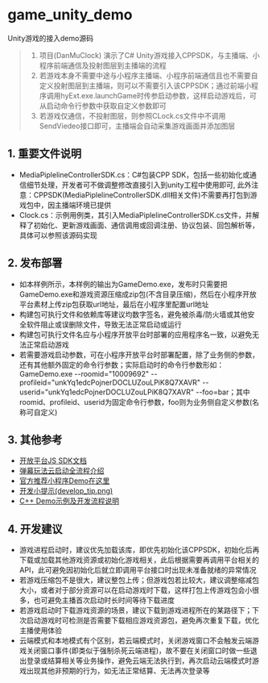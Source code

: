 # game_unity_demo
Unity游戏的接入demo源码

> 1. 项目(DanMuClock) 演示了C# Unity游戏接入CPPSDK，与主播端、小程序前端通信及投射图层到主播端的流程
> 2. 若游戏本身不需要中途与小程序主播端、小程序前端通信且也不需要自定义投射图层到主播端，则可以不需要引入该CPPSDK；通过前端小程序调用hyExt.exe.launchGame时传参启动参数，这样启动游戏后，可从启动命令行参数中获取自定义参数即可
> 3. 若游戏仅通信，不投射图层，则参照CLock.cs文件中不调用SendViedeo接口即可，主播端会自动采集游戏画面并添加图层

## 1. 重要文件说明
* MediaPiplelineControllerSDK.cs：C#包装CPP SDK，包括一些初始化或通信细节处理，开发者可不做调整修改直接引入到unity工程中使用即可, 此外注意：CPPSDK(MediaPiplelineControllerSDK.dll相关文件)不需要再打包到游戏包中，因主播端环境已提供
* Clock.cs：示例用例类，其引入MediaPiplelineControllerSDK.cs文件，并解释了初始化、更新游戏画面、通信调用或回调注册、协议包装、回包解析等，具体可以参照该源码实现

## 2. 发布部署
* 如本样例所示，本样例的输出为GameDemo.exe，发布时只需要把GameDemo.exe和游戏资源压缩成zip包(不含目录压缩)，然后在小程序开放平台素材上传zip包获取url地址，最后在小程序里配置url地址
* 构建包可执行文件和依赖库等建议均数字签名，避免被杀毒/防火墙或其他安全软件阻止或误删除文件，导致无法正常启动或运行
* 构建包可执行文件名应与小程序开放平台时部署的应用程序名一致，以避免无法正常启动游戏
* 若需要游戏启动参数，可在小程序开放平台时部署配置，除了业务侧的参数，还有其他额外固定的命令行参数；实际启动时的命令行参数形如：GameDemo.exe --roomid="10009692" --profileid="unkYq1edcPojnerDOCLUZouLPiK8Q7XAVR" --userid="unkYq1edcPojnerDOCLUZouLPiK8Q7XAVR" --foo=bar；其中roomid、profileid、userid为固定命令行参数，foo则为业务侧自定义参数(名称可自定义)

## 3. 其他参考
* [开放平台JS SDK文档](https://dev.huya.com/docs/miniapp/dev/sdk/)
* [弹幕玩法云启动全流程介绍](https://dev.huya.com/docs/miniapp/danmugame/intro/)
* [官方推荐小程序Demo在这里](https://github.com/huya-ext/hyext-examples/tree/master/examples/exe)
* [开发小提示(develop_tip.png)](develop_tip.png)
* [C++ Demo示例及开发流程说明](https://github.com/weigod/game_sdk_demo)

## 4. 开发建议
* 游戏进程启动时，建议优先加载该库，即优先初始化该CPPSDK，初始化后再下载或加载其他游戏资源或初始化游戏相关，此后根据需要再调用平台相关的API，此可避免因初始化后就立即调用平台接口时出现未准备就绪的异常情况
* 若游戏压缩包不是很大，建议整包上传；但游戏包若比较大，建议调整缩减包大小，或者对于部分资源可以在启动游戏时下载，这样打包上传游戏包会小很多，也可避免主播首次启动时长时间等待下载进度
* 若游戏启动时下载游戏资源的场景，建议下载到游戏进程所在的某路径下；下次启动游戏时可检测是否需要下载相应游戏资源包，避免再次重复下载，优化主播使用体验
* 云端模式和本地模式有个区别，若云端模式时，关闭游戏窗口不会触发云端游戏关闭窗口事件(即类似于强制杀死云端进程)，故不要在关闭窗口时做一些退出登录或结算相关等业务操作，避免云端无法执行到，再次启动云端模式时游戏出现其他非预期的行为，如无法正常结算、无法再次登录等

